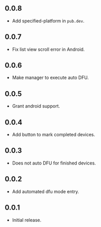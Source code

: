 ## 0.0.8
* Add specified-platform in `pub.dev`.

## 0.0.7
* Fix list view scroll error in Android.

## 0.0.6
* Make manager to execute auto DFU. 

## 0.0.5
* Grant android support. 

## 0.0.4
* Add button to mark completed devices.

## 0.0.3
* Does not auto DFU for finished devices.

## 0.0.2
* Add automated dfu mode entry.

## 0.0.1
* Initial release.
